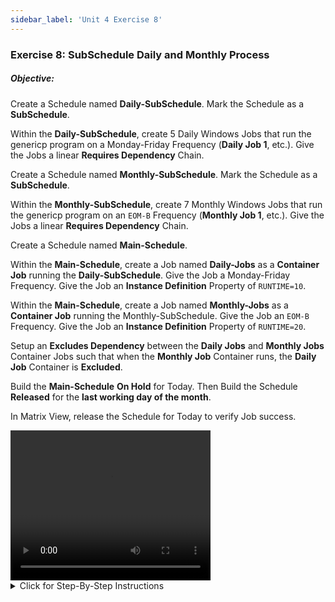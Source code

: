```yaml
---
sidebar_label: 'Unit 4 Exercise 8'
---
```


### Exercise 8: SubSchedule Daily and Monthly Process

##### Objective: 

Create a Schedule named **Daily-SubSchedule**. Mark the Schedule as a **SubSchedule**. 

Within the **Daily-SubSchedule**, create 5 Daily Windows Jobs that run the genericp program on a Monday-Friday Frequency (**Daily Job 1**, etc.). Give the Jobs a linear **Requires Dependency** Chain.

Create a Schedule named **Monthly-SubSchedule**. Mark the Schedule as a **SubSchedule**.

Within the **Monthly-SubSchedule**, create 7 Monthly Windows Jobs that run the genericp program on an ```EOM-B``` Frequency (**Monthly Job 1**, etc.). Give the Jobs a linear **Requires Dependency** Chain.

Create a Schedule named **Main-Schedule**. 

Within the **Main-Schedule**, create a Job named **Daily-Jobs** as a **Container Job** running the **Daily-SubSchedule**. Give the Job a Monday-Friday Frequency. Give the Job an **Instance Definition** Property of ```RUNTIME=10```.

Within the **Main-Schedule**, create a Job named **Monthly-Jobs** as a **Container Job** running the Monthly-SubSchedule. Give the Job an ```EOM-B``` Frequency. Give the Job an **Instance Definition** Property of ```RUNTIME=20```.

Setup an **Excludes Dependency** between the **Daily Jobs** and **Monthly Jobs** Container Jobs such that when the **Monthly Job** Container runs, the **Daily Job** Container is **Excluded**. 

Build the **Main-Schedule** **On Hold** for Today. Then Build the Schedule **Released** for the **last working day of the month**.

In Matrix View, release the Schedule for Today to verify Job success.

<div>
<video width="320" height="240" controls>
  <source src="videobasic/U4E8.mp4" type="video/mp4"></source>
Your browser does not support the video tag.
</video>
</div>

<details>

<summary>Click for Step-By-Step Instructions</summary>

**Create the first SubSchedule (Daily)**

1.	Under the **Administration** topic, Double-Click on **Schedule Master**. 
2.	Click the **Add** button on the **Schedule Master** toolbar. 
3.	In the **Name** textbox, enter **Daily-SubSchedule**. 
4.	In the **Documentation** textbox, enter **This is the Daily SubSchedule**.
5.	In the **Start Time** box, notice the default of ```00:00``` (midnight).
6.	Keep **Monday through Friday** selected for the **Workdays per Week** for the Schedule to run.
7.	In the **Schedule Properties** frame, mark the **SubSchedule** checkbox.
8.	Click the **Save** button on the Schedule Master toolbar.

**Create the SubSchedule (Monthly)**

9.	Under the **Administration** topic, Double-Click on **Schedule Master** (if not open). 
10.	Click the **Add** button on the **Schedule Master** toolbar. 
11.	In the **Name** textbox, enter **Monthly-SubSchedule**. 
12.	In the **Documentation** textbox, enter **This is the Monthly SubSchedule**.
13.	In the **Start Time** box, notice the default of ```00:00``` (midnight).
14.	Keep **Monday through Friday** selected for the **Workdays per Week** for the Schedule to run.
15.	In the **Schedule Properties** frame, mark the **SubSchedule** checkbox.
16.	Click the **Save** button on the **Schedule Master** toolbar.
17.	Close the **Schedule Master** tab.

**Add Jobs within the Daily SubSchedule**

18.	Under the **Administration** topic, Double-Click on **Job Master**. Select the **Daily-SubSchedule**.
19.	Click the **Add** button on the **Job Master** toolbar. 
20.	In the **Name** textbox, enter **Daily Job 1**.
21.	In the **Job Type** drop-down list, select ```Windows```.
22.	In the **Primary Machine** drop-down list, select the ```SMATraining``` machine. 
23.	In the **User ID** drop-down list, select ```SMATRAINING\SMAUSER```. 
24.	In the **Command Line**, use **Ctrl+F** and select the command line that looks like this:
```"[[MI.PathWindows]]\genericp.exe" -t[[SI.RUNTIME]] -e0```
25.	Click the **Save** button on the **Job Master** toolbar. 
26.	Click the **Frequency** tab.
27.	Within the **Frequency list** frame, click the **Add** button.
28.	Click inside the option button to **Use existing Frequency**.
29.	In the **Frequency** drop-down list, select ```Mon-Fri-N```. 
30.	Click **Next**.
31.	Click the **Finish** button.
32.	On the **Job Master** Toolbar, click the **Copy** button or press **Ctrl+Insert**).
33.	Name the **Job Daily Job 2**.
34.	Click **OK**.
35.	Repeat steps 32 to 34 to create Jobs **Daily Job 3**, **Daily Job 4**, and **Daily Job 5**.
36.	Close the **Job Master**.
37.	Use **Workflow Designer** to create **Job Dependencies** the way you want and then close **Workflow Designer**.

**Add Jobs within the Monthly SubSchedule**

38.	Under the **Administration** topic, Double-Click on **Job Master**. Select the **Monthly-SubSchedule**.
39.	Click the **Add** button on the **Job Master** toolbar. 
40.	In the **Name** textbox, enter **Monthly Job 1**.
41.	In the **Job Type** drop-down list, select ```Windows```.
42.	In the **Primary Machine** drop-down list, select the ```SMATraining``` machine. 
43.	In the **User ID** drop-down list, select ```SMATRAINING\SMAUSER```. 
44.	In the **Command Line**, type **Ctrl+F** and select the command line that looks like this:
```"[[MI.PathWindows]]\genericp.exe" -t[[SI.RUNTIME]] -e0```
45.	Click the **Save** button on the **Job Master** toolbar. 
46.	Click the **Frequency** tab.
47.	Within the **Frequency list** frame, click the **Add** button.
48.	Create a new **Frequency**. The name will be ```End-of-Month-B```. Click **Next**.
49.	In the **Frequency Definition Wizard**, select **End of Period** in **When to Schedule** frame, be sure that **Month** is selected under **Periods** frame and **Before Date** is selected under **A/O/B/N** frame.
50.	Click the **Finish** button.
51.	On the **Job Master** Toolbar, click the **Copy** button or press **Ctrl+Insert**.
52.	Name the Job **Monthly Job 2**.
53.	Click **OK**.
54.	Repeat steps 51 to 53 to create Jobs **Monthly Job 3**, **Monthly Job 4**, **Monthly Job 5**, **Monthly Job 6**, and **Monthly Job 7**.
55.	Close the **Job Master** tab.
56.	Use **Workflow Designer** to create **Job Dependencies**.
57.	Close the **Workflow Designer**.

**Create the Primary Schedule**

58.	Under the **Administration** topic, Double-Click on **Schedule Master**. 
59.	Click the **Add** button on the **Schedule Master** toolbar. 
60.	In the **Name** textbox, enter **Main-Schedule**. 
61.	In the **Documentation** textbox, enter **This is the Main Schedule**.
62.	In the **Start Time** box, notice the default of ```00:00``` (midnight).
63.	Keep **Monday through Friday** selected for the **Workdays per Week** for the Schedule to run.
64.	Click the **Save** button on the **Schedule Master** toolbar.
65.	Close the **Schedule Master** tab.
66.	Under the **Administration** topic, Double-Click on **Job Master**. 

**Add the Daily SubSchedule to the Primary Schedule**

67.	Select the **Main-Schedule** from the **Schedule** drop-down list.
68.	Click the **Add** button on the **Job Master** toolbar. 
69.	In the **Name** textbox, enter **Daily-Jobs**. 
70.	In the **Job Type** drop-down list, select **Container**.
71.	On the **Schedule to run as SubSchedule** drop-down list select the **Daily-SubSchedule**.
72.	Click the **Save** button on the **Job Master** toolbar.
73.	Click the **Frequency** tab.
74.	Within the **Frequency list** frame, click the **Add** button.
75.	Click inside the option button to **Use existing Frequency**.
76.	In the **Frequency** drop-down list, select ```Mon-Fri-N```.
77.	Click **Next** and then **Finish**.
78.	Click the **Instance Definition** tab.
79.	Click in the **Define Property Values** box.
80.	Enter: ```RUNTIME=10```
81.	Click the **Add** at the right-middle of the screen.
82.	Click the **Save** button on the **Job Master** toolbar.
83.	In the **Documentation** textbox, enter **This is a container Job that has the Daily Jobs**.
84.	Click the **Save** button on the **Job Master** toolbar.
85.	Still on **Job Master**, be sure you have the **Main-Schedule** selected.

**Add the Monthly SubSchedule to the Primary Schedule**

86.	Click the **Add** button on the **Job Master** toolbar. 
87.	In the **Name** textbox, enter **Monthly-Jobs**. 
88.	In the **Job Type** drop-down list, select **Container**.
89.	On the **Schedule to run as SubSchedule** drop-down list select the **Monthly-SubSchedule**.
90.	Click the **Save** button or on the **Job Master** toolbar or press **Ctrl+S**.
91.	Click the **Frequency** tab.
92.	Within the **Frequency** list frame, click the **Add** button.
93.	Click inside the option button to **Use Existing Frequency**.
94.	Select ```End-of-Month-B``` from the drop-down list.
95.	Click **Next**.
96.	Click the **Forecast** button and note that on the months noted above that the Job will run on the Friday before the end of the month if it falls on a weekend.
97.	Close the **Forecast** dialog box and then click **Finish** on the **Frequency Definition Wizard** screen.
98.	Click the **Instance Definition** tab.
99.	Click in the **Define Property Values** box.
100. Enter: ```RUNTIME=20```.
101. Click the **Add** at the right side of the **Define Property Values** frame.
102. Click the **Save** button on the **Job Master** toolbar.
103. Close the **Job Master** tab.

**Setup Job Dependencies between Container Jobs**

104. Under the **Administration** topic, Double-Click **Workflow Designer**.
105. Select **Main-Schedule** under the **Select Schedule** drop-down list.
106. Click the **Add Dependency** tool.
107. Click the **Daily-Jobs** box and then click the **Monthly-Jobs**.
108. Select **Excludes** under the **Dependency** type. 
109. Click **OK**.
110. Close the **Workflow Designer** tab.

<a href="imgbasic/433.png" target="_blank"><img src="imgbasic/433.png" width="250"></img></a>

**Build the Schedule**

111. Under the **Operation** topic, Double-Click **Schedule Build**.
		* Notice that **both SubSchedules _ARE NOT_ shown in the Schedule Selection** list.  
112. Click the **Main-Schedule** and click the **Build** button.  
113. On the Build Properties screen, leave On Hold selected and click OK.
		* This will build the Schedule **On Hold** for today  
114. Click the **Main-Schedule** again.  
115. On the **Start date**, select the **last working day of the month**.
		* The **Stop date** should be the same as **Start date**.  
116. Click the **Build** button.
117. On the **Build Properties** screen, leave **Released** selected and click **OK**.
		* This will build the Schedule **Released for the end of the month**.  
118. Close the Build Schedules screen.  
119.  Go to the **List** or **Matrix** view under the **Operation** topic or use **Solution Manager** to check the results.  
120.  **Release the Schedule** for today (if you want to see the Jobs running).  

</details>
